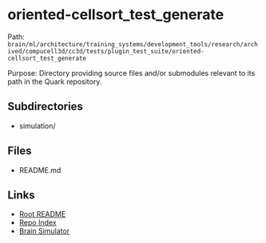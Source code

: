 # oriented-cellsort_test_generate

Path: `brain/ml/architecture/training_systems/development_tools/research/archived/compucell3d/cc3d/tests/plugin_test_suite/oriented-cellsort_test_generate`

Purpose: Directory providing source files and/or submodules relevant to its path in the Quark repository.

## Subdirectories
- simulation/

## Files
- README.md

## Links
- [Root README](../../../../../../../../../../../README.md)
- [Repo Index](../../../../../../../../../../../repo_index.json)
- [Brain Simulator](../../../../../../../../../../../brain/architecture/brain_simulator.py)
